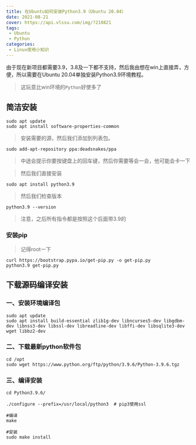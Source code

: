 ```yaml
---
title: 在Ubuntu如何安装Python3.9（Ubuntu 20.04）
date: 2021-08-21
cover: https://api.vlssu.com/img/?210821
tags:
 - Ubuntu
 - Python
categories: 
 - Linux使用小知识
---
```


由于现在新项目都需要3.9，3.8及一下都不支持，然后我由想在win上直接弄，方便，所以需要在Ubuntu 20.04单独安装Python3.9环境教程。
> 这玩意比win环境的`Python`好使多了

## 简洁安装

```
sudo apt update
sudo apt install software-properties-common
```

> 安装需要的源，然后我们添加到列表包。

```
sudo add-apt-repository ppa:deadsnakes/ppa
```

> 中途会提示你要按键盘上的回车键，然后你需要等会一会，他可能会卡一下

> 然后我们直接安装

```
sudo apt install python3.9
```

> 然后我们检查版本

```
python3.9 --version
```

> 注意，之后所有指令都是按照这个后面带3.9的

### 安装pip

> 记得root一下

```
curl https://bootstrap.pypa.io/get-pip.py -o get-pip.py
python3.9 get-pip.py
```

## 下载源码编译安装

### 一、安装环境编译包

```
sudo apt update
sudo apt install build-essential zlib1g-dev libncurses5-dev libgdbm-dev libnss3-dev libssl-dev libreadline-dev libffi-dev libsqlite3-dev wget libbz2-dev
```

### 二、下载最新python软件包

```
cd /opt
sudo wget https://www.python.org/ftp/python/3.9.6/Python-3.9.6.tgz
```

### 三、编译安装

```
cd Python3.9.6/

./configure --prefix=/usr/local/python3  # pip3使用ssl

#编译
make

#安装
sudo make install
```